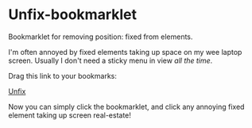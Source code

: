# Unfix-bookmarklet
Bookmarklet for removing position: fixed from elements.

I'm often annoyed by fixed elements taking up space on my wee laptop screen. Usually I don't need a sticky menu in view _all the time_.

Drag this link to your bookmarks:

[Unfix](javascript:(function()%7B(function()%20%7B'use%20strict'%3Bconst%20isFixed%20%3D%20elm%20%3D%3E%20%7Bconst%20cs%20%3D%20window.getComputedStyle(elm%2C%20null)%3Breturn%20cs%20%3F%20cs.getPropertyValue('position')%20%3D%3D%3D%20'fixed'%20%3A%20false%3B%7D%3Bconst%20findInDomAncestry%20%3D%20(matchFn%2C%20node)%20%3D%3E!node%20%7C%7C%20node%20%3D%3D%3D%20document%20%3F%20undefined%20%3AmatchFn(node)%20%3F%20node%20%3AfindInDomAncestry(matchFn%2C%20node.parentNode)%3Bconst%20clickListener%20%3D%20(e)%20%3D%3E%20%7Bconst%20fixedTarget%20%3D%20findInDomAncestry(isFixed%2C%20e.target)%3Bif%20(fixedTarget)%20%7BfixedTarget.style.position%20%3D%20'static'%3B%7Ddocument.body.style.cursor%20%3D%20''%3Bdocument.removeEventListener('click'%2C%20clickListener)%3B%7D%3Bdocument.body.style.cursor%20%3D%20'crosshair'%3Bdocument.addEventListener('click'%2C%20clickListener)%3B%7D)()%7D)())

Now you can simply click the bookmarklet, and click any annoying fixed element taking up screen real-estate!
